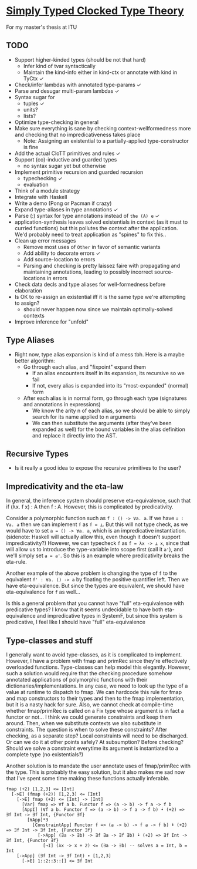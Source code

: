 # [Simply Typed Clocked Type Theory][clott]

For my master's thesis at ITU

## TODO
- Support higher-kinded types (should be not that hard)
  - Infer kind of tvar syntactically
  - Maintain the kind-info either in kind-ctx or annotate with kind in TyCtx ✓
- Check/infer lambdas with annotated type-params ✓
- Parse and desugar multi-param lambdas ✓
- Syntax sugar for
  - tuples ✓
  - units?
  - lists?
- Optimize type-checking in general
- Make sure everything is sane by checking context-wellformedness more and checking that no impredicativeness takes place
  - Note: Assigning an existential to a partially-applied type-constructor is fine
- Add the actual CloTT primitives and rules ✓
- Support (co)-inductive and guarded types
  - no syntax sugar yet but otherwise
- Implement primitive recursion and guarded recursion
  - typechecking ✓
  - evaluation
- Think of a module strategy
- Integrate with Haskell
- Write a demo (Pong or Pacman if crazy)
- Expand type-aliases in type annotations ✓
- Parse (:) syntax for type annotations instead of `the (A) e` ✓
- application-synthesis leaves solved existentials in context (as it must to curried functions)
  but this pollutes the context after the application. We'd probably need to treat application as
  "spines" to fix this..
- Clean up error messages
  - Remove most uses of `Other` in favor of semantic variants
  - Add ability to decorate errors ✓
  - Add source-location to errors
  - Parsing and checking is pretty laissez faire with propagating and maintaining annotations, leading
    to possibly incorrect source-locations in errors
- Check data decls and type aliases for well-formedness before elaboration
- Is OK to re-assign an existential iff it is the same type we're attempting to assign?
  - should never happen now since we maintain optimally-solved contexts
- Improve inference for "unfold"

## Type Aliases
- Right now, type alias expansion is kind of a mess tbh. Here is a maybe better algorithm:
  - Go through each alias, and "fixpoint" expand them
    - If an alias encounters itself in its expansion, its recursive so we fail
    - If not, every alias is expanded into its "most-expanded" (normal) form
  - After each alias is in normal form, go through each type (signatures and annotations in expressions)
    - We know the arity n of each alias, so we should be able to simply search for its name applied to n
      arguments
    - We can then substitute the arguments (after they've been expanded as well) for the bound variables in
      the alias definition and replace it directly into the AST.

## Recursive Types
- Is it really a good idea to expose the recursive primitives to the user?

## Impredicativity and the eta-law
In general, the inference system should preserve eta-equivalence, such that if
(λx. f x) : A then f : A. However, this is complicated by predicativity.

Consider a polymorphic function such as `f : () -> ∀a. a`. If we have `⊥ : ∀a. a`
then we can implement `f` as `f = ⊥`. But this will not type check, as we would
have to set `a = () -> ∀a. a`, which is an impredicative instantiation.
(sidenote: Haskell will actually allow this, even though it doesn't support impredicativity?)
However, we can typecheck `f` as `f = λx -> ⊥ x`, since that will allow us to introduce the
type-variable into scope first (call it `a'`), and we'll simply set `a = a'`. 
So this is an example where predicativity breaks the eta-rule.

Another example of the above problem is changing the type of `f` to the equivalent
`f' : ∀a. () -> a` by floating the positive quantifier left.
Then we have eta-equivalence. But since the types are equivalent,
we should have eta-equivalence for `f` as well...

Is this a general problem that you cannot have "full" eta-equivalence with predicative types? I know that it seems undecidable to have both eta-equivalence and impredicative types in SystemF, but since this system is predicative, I feel like I should have "full" eta-equivalence

## Type-classes and stuff
I generally want to avoid type-classes, as it is complicated to implement. However, I have a problem with fmap and primRec since they're
effectively overloaded functions. Type-classes can help model this elegantly. However, such a solution would require that the checking
procedure somehow annotated applications of polymorphic functions with their dictionaries/implementations. In any case, we need to look
up the type of a value at runtime to dispatch to fmap. We can hardcode this rule for fmap and map constructors to their types and
then to the fmap implementation, but it is a nasty hack for sure. Also, we cannot check at compile-time whether fmap/primRec is called
on a Fix type whose argument is in fact a functor or not...
I think we could generate constraints and keep them around. Then, when we substitute contexts we also substitute in constraints. The
question is when to solve these constraints? After checking, as a separate step? Local constraints will need to be discharged.
Or can we do it at other points safely? At subsumption?
Before checking? Should we solve a constraint everytime its argument is instantiated to a complete type (no existentials?)

Another solution is to mandate the user annotate uses of fmap/primRec with the type. This is probably the easy solution, but
it also makes me sad now that I've spent some time making these functions actually inferable.

```
fmap (+2) [1,2,3] <= [Int]
  [->E] (fmap (+2)) [1,2,3] <= [Int]
    [->E] fmap (+2) <= [Int] -> [Int]
      [Var] fmap => ∀f a b. Functor f => (a -> b) -> f a -> f b
      [AppI] (∀f a b. Functor f => (a -> b) -> f a -> f b) ̇∙ (+2) => ∃f Int -> ∃f Int, {Functor ∃f}
        [∀App]*3  
          [ConstraintApp] Functor f => (a -> b) -> f a -> f b) ̇∙ (+2) => ∃f Int -> ∃f Int, {Functor ∃f}
            [->App] (∃a -> ∃b) -> ∃f ∃a -> ∃f ∃b) ̇∙ (+2) => ∃f Int -> ∃f Int, {Functor ∃f}
              [→I] (λx -> x + 2) <= (∃a -> ∃b) -- solves a = Int, b = Int
    [->App] (∃f Int -> ∃f Int) ∙ [1,2,3]
      [->E] 1::2::3::[] <= ∃f Int
```

[clott]: https://github.com/adamschoenemann/clott
